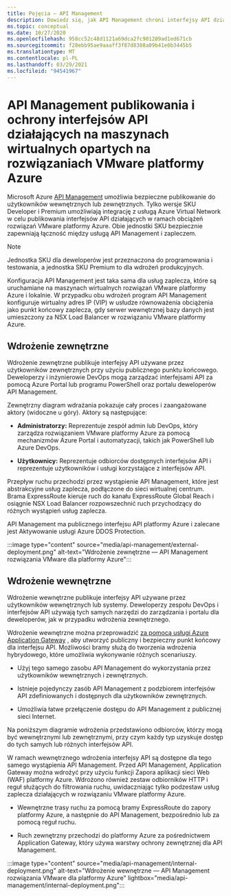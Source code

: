 ```yaml
---
title: Pojęcia — API Management
description: Dowiedz się, jak API Management chroni interfejsy API działające na maszynach wirtualnych rozwiązań VMware platformy Azure.
ms.topic: conceptual
ms.date: 10/27/2020
ms.openlocfilehash: 958cc52c48d1121a69dca2fc901289ad1ed671cb
ms.sourcegitcommit: f28ebb95ae9aaaff3f87d8388a09b41e0b3445b5
ms.translationtype: MT
ms.contentlocale: pl-PL
ms.lasthandoff: 03/29/2021
ms.locfileid: "94541967"
---
```

# <a name="api-management-to-publish-and-protect-apis-running-on-azure-vmware-solution-based-vms"></a>API Management publikowania i ochrony interfejsów API działających na maszynach wirtualnych opartych na rozwiązaniach VMware platformy Azure

Microsoft Azure [API Management](https://azure.microsoft.com/services/api-management/) umożliwia bezpieczne publikowanie do użytkowników wewnętrznych lub zewnętrznych.  Tylko wersje SKU Developer i Premium umożliwiają integrację z usługą Azure Virtual Network w celu publikowania interfejsów API działających w ramach obciążeń rozwiązań VMware platformy Azure.  Obie jednostki SKU bezpiecznie zapewniają łączność między usługą API Management i zapleczem. 

>[!NOTE]
>Jednostka SKU dla deweloperów jest przeznaczona do programowania i testowania, a jednostka SKU Premium to dla wdrożeń produkcyjnych.

Konfiguracja API Management jest taka sama dla usług zaplecza, które są uruchamiane na maszynach wirtualnych rozwiązań VMware platformy Azure i lokalnie. W przypadku obu wdrożeń program API Management konfiguruje wirtualny adres IP (VIP) w usłudze równoważenia obciążenia jako punkt końcowy zaplecza, gdy serwer wewnętrznej bazy danych jest umieszczony za NSX Load Balancer w rozwiązaniu VMware platformy Azure. 


## <a name="external-deployment"></a>Wdrożenie zewnętrzne

Wdrożenie zewnętrzne publikuje interfejsy API używane przez użytkowników zewnętrznych przy użyciu publicznego punktu końcowego. Deweloperzy i inżynierowie DevOps mogą zarządzać interfejsami API za pomocą Azure Portal lub programu PowerShell oraz portalu deweloperów API Management.

Zewnętrzny diagram wdrażania pokazuje cały proces i zaangażowane aktory (widoczne u góry). Aktory są następujące:

- **Administratorzy:** Reprezentuje zespół admin lub DevOps, który zarządza rozwiązaniem VMware platformy Azure za pomocą mechanizmów Azure Portal i automatyzacji, takich jak PowerShell lub Azure DevOps.

- **Użytkownicy:**  Reprezentuje odbiorców dostępnych interfejsów API i reprezentuje użytkowników i usługi korzystające z interfejsów API.

Przepływ ruchu przechodzi przez wystąpienie API Management, które jest abstrakcyjne usług zaplecza, podłączone do sieci wirtualnej centrum. Brama ExpressRoute kieruje ruch do kanału ExpressRoute Global Reach i osiągnie NSX Load Balancer rozpowszechnić ruch przychodzący do różnych wystąpień usług zaplecza.

API Management ma publicznego interfejsu API platformy Azure i zalecane jest Aktywowanie usługi Azure DDOS Protection. 

:::image type="content" source="media/api-management/external-deployment.png" alt-text="Wdrożenie zewnętrzne — API Management rozwiązania VMware dla platformy Azure":::


## <a name="internal-deployment"></a>Wdrożenie wewnętrzne

Wdrożenie wewnętrzne publikuje interfejsy API używane przez użytkowników wewnętrznych lub systemy. Deweloperzy zespołu DevOps i interfejsów API używają tych samych narzędzi do zarządzania i portalu dla deweloperów, jak w przypadku wdrożenia zewnętrznego.

Wdrożenie wewnętrzne można przeprowadzić [za pomocą usługi Azure Application Gateway](../api-management/api-management-howto-integrate-internal-vnet-appgateway.md) , aby utworzyć publiczny i bezpieczny punkt końcowy dla interfejsu API.  Możliwości bramy służą do tworzenia wdrożenia hybrydowego, które umożliwia wykonywanie różnych scenariuszy.  

* Użyj tego samego zasobu API Management do wykorzystania przez użytkowników wewnętrznych i zewnętrznych.

* Istnieje pojedynczy zasób API Management z podzbiorem interfejsów API zdefiniowanych i dostępnych dla użytkowników zewnętrznych.

* Umożliwia łatwe przełączenie dostępu do API Management z publicznej sieci Internet.

Na poniższym diagramie wdrożenia przedstawiono odbiorców, którzy mogą być wewnętrznymi lub zewnętrznymi, przy czym każdy typ uzyskuje dostęp do tych samych lub różnych interfejsów API.

W ramach wewnętrznego wdrożenia interfejsy API są dostępne dla tego samego wystąpienia API Management. Przed API Management, Application Gateway można wdrożyć przy użyciu funkcji Zapora aplikacji sieci Web (WAF) platformy Azure. Wdrożono również zestaw odbiorników HTTP i reguł służących do filtrowania ruchu, uwidaczniając tylko podzestaw usług zaplecza działających w rozwiązaniu VMware platformy Azure.


* Wewnętrzne trasy ruchu za pomocą bramy ExpressRoute do zapory platformy Azure, a następnie do API Management, bezpośrednio lub za pomocą reguł ruchu.   

* Ruch zewnętrzny przechodzi do platformy Azure za pośrednictwem Application Gateway, który używa warstwy ochrony zewnętrznej dla API Management.


:::image type="content" source="media/api-management/internal-deployment.png" alt-text="Wdrożenie wewnętrzne — API Management rozwiązania VMware dla platformy Azure" lightbox="media/api-management/internal-deployment.png":::
